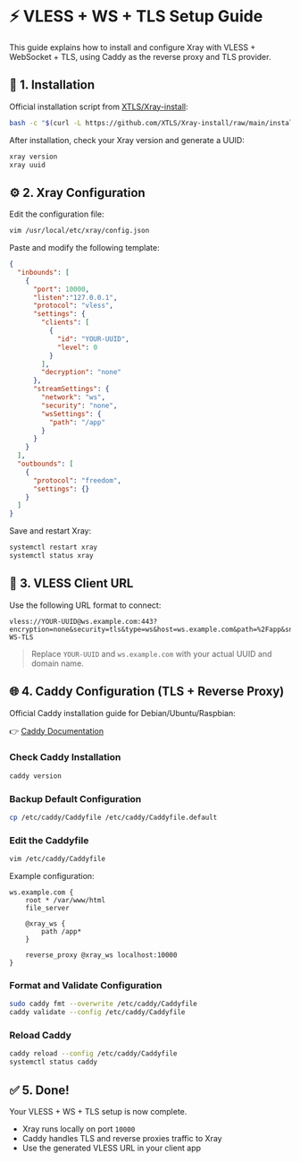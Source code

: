 # ⚡ VLESS + WS + TLS Setup Guide

This guide explains how to install and configure Xray with VLESS + WebSocket + TLS, using Caddy as the reverse proxy and TLS provider.

## 🧩 1. Installation

Official installation script from [XTLS/Xray-install](https://github.com/XTLS/Xray-install):

```bash
bash -c "$(curl -L https://github.com/XTLS/Xray-install/raw/main/install-release.sh)" @ install
```

After installation, check your Xray version and generate a UUID:

```bash
xray version
xray uuid
```

## ⚙️ 2. Xray Configuration

Edit the configuration file:

```bash
vim /usr/local/etc/xray/config.json
```

Paste and modify the following template:

```json
{
  "inbounds": [
    {
      "port": 10000,
      "listen":"127.0.0.1",
      "protocol": "vless",
      "settings": {
        "clients": [
          {
            "id": "YOUR-UUID",
	    	"level": 0
          }
        ],
		"decryption": "none"
      },
      "streamSettings": {
        "network": "ws",
		"security": "none",
        "wsSettings": {
          "path": "/app"
        }
      }
    }
  ],
  "outbounds": [
    {
      "protocol": "freedom",
      "settings": {}
    }
  ]
}
```

Save and restart Xray:

```bash
systemctl restart xray
systemctl status xray
```

## 🔗 3. VLESS Client URL

Use the following URL format to connect:

```
vless://YOUR-UUID@ws.example.com:443?encryption=none&security=tls&type=ws&host=ws.example.com&path=%2Fapp&sni=ws.example.com#VLESS-WS-TLS
```

> Replace `YOUR-UUID` and `ws.example.com` with your actual UUID and domain name.

## 🌐 4. Caddy Configuration (TLS + Reverse Proxy)

Official Caddy installation guide for Debian/Ubuntu/Raspbian:

👉 [Caddy Documentation](https://caddyserver.com/docs/install#debian-ubuntu-raspbian)

### Check Caddy Installation

```bash
caddy version
```

### Backup Default Configuration

```bash
cp /etc/caddy/Caddyfile /etc/caddy/Caddyfile.default
```

### Edit the Caddyfile

```bash
vim /etc/caddy/Caddyfile
```

Example configuration:

```caddyfile
ws.example.com {
	root * /var/www/html
	file_server

	@xray_ws {
		path /app*
	}

	reverse_proxy @xray_ws localhost:10000
}
```

### Format and Validate Configuration

```bash
sudo caddy fmt --overwrite /etc/caddy/Caddyfile
caddy validate --config /etc/caddy/Caddyfile
```

### Reload Caddy

```bash
caddy reload --config /etc/caddy/Caddyfile
systemctl status caddy
```

## ✅ 5. Done!

Your VLESS + WS + TLS setup is now complete.

- Xray runs locally on port `10000`
- Caddy handles TLS and reverse proxies traffic to Xray
- Use the generated VLESS URL in your client app
